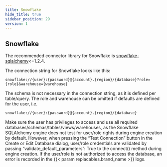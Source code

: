 ```yaml
---
title: Snowflake
hide_title: true
sidebar_position: 29
version: 1
---
```


## Snowflake

The recommended connector library for Snowflake is
[snowflake-sqlalchemy](https://pypi.org/project/snowflake-sqlalchemy/1.2.4/)<=1.2.4. 

The connection string for Snowflake looks like this:

```
snowflake://{user}:{password}@{account}.{region}/{database}?role={role}&warehouse={warehouse}
```

The schema is not necessary in the connection string, as it is defined per table/query. The role and
warehouse can be omitted if defaults are defined for the user, i.e.

```
snowflake://{user}:{password}@{account}.{region}/{database}
```

Make sure the user has privileges to access and use all required
databases/schemas/tables/views/warehouses, as the Snowflake SQLAlchemy engine does not test for
user/role rights during engine creation by default. However, when pressing the “Test Connection”
button in the Create or Edit Database dialog, user/role credentials are validated by passing
“validate_default_parameters”: True to the connect() method during engine creation. If the user/role
is not authorized to access the database, an error is recorded in the {{< param replacables.brand_name  >}} logs.
